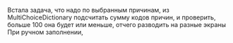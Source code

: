 Встала задача, что надо по выбранным причинам, из MultiChoiceDictionary подсчитать сумму кодов причин, и проверить, больше 100 она будет или меньше, отчего разводить на разные экраны
При ручном заполнении, 